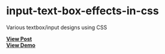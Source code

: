 # input-text-box-effects-in-css
Various textbox/input designs using CSS

<a href="https://designdrastic.com/snippet/input-text-box-effects-in-css"><strong>View Post</strong></a>
<br />
<a href="https://designdrastic.com/post/demo/input-text-box-effects-in-css"><strong>View Demo</strong></a>
